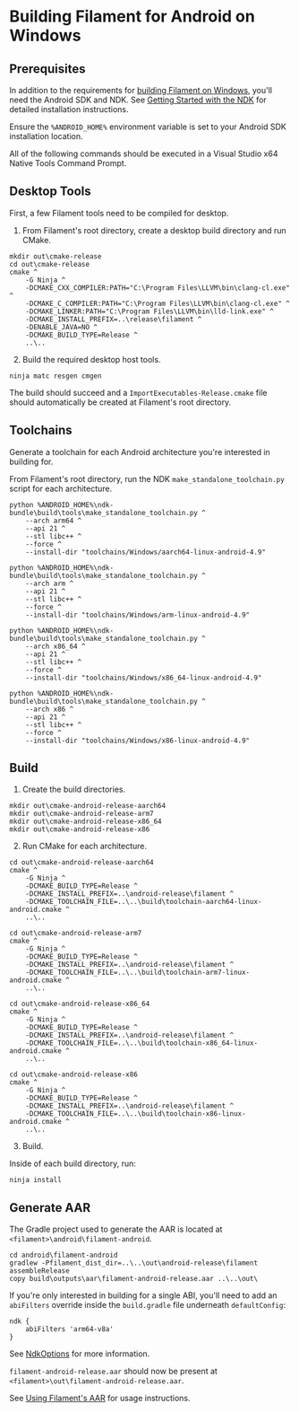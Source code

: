 # Building Filament for Android on Windows

## Prerequisites

In addition to the requirements for [building Filament on Windows](../README.md#windows), you'll
need the Android SDK and NDK. See [Getting Started with the
NDK](https://developer.android.com/ndk/guides/) for detailed installation instructions.

Ensure the `%ANDROID_HOME%` environment variable is set to your Android SDK installation location.

All of the following commands should be executed in a Visual Studio x64 Native Tools Command Prompt.

## Desktop Tools

First, a few Filament tools need to be compiled for desktop.

1. From Filament's root directory, create a desktop build directory and run CMake.

```
mkdir out\cmake-release
cd out\cmake-release
cmake ^
    -G Ninja ^
    -DCMAKE_CXX_COMPILER:PATH="C:\Program Files\LLVM\bin\clang-cl.exe" ^
    -DCMAKE_C_COMPILER:PATH="C:\Program Files\LLVM\bin\clang-cl.exe" ^
    -DCMAKE_LINKER:PATH="C:\Program Files\LLVM\bin\lld-link.exe" ^
    -DCMAKE_INSTALL_PREFIX=..\release\filament ^
    -DENABLE_JAVA=NO ^
    -DCMAKE_BUILD_TYPE=Release ^
    ..\..
```

2. Build the required desktop host tools.

```
ninja matc resgen cmgen
```

The build should succeed and a `ImportExecutables-Release.cmake` file should automatically be
created at Filament's root directory.

## Toolchains

Generate a toolchain for each Android architecture you're interested in building for.

From Filament's root directory, run the NDK `make_standalone_toolchain.py` script for each
architecture.

```
python %ANDROID_HOME%\ndk-bundle\build\tools\make_standalone_toolchain.py ^
    --arch arm64 ^
    --api 21 ^
    --stl libc++ ^
    --force ^
    --install-dir "toolchains/Windows/aarch64-linux-android-4.9"

python %ANDROID_HOME%\ndk-bundle\build\tools\make_standalone_toolchain.py ^
    --arch arm ^
    --api 21 ^
    --stl libc++ ^
    --force ^
    --install-dir "toolchains/Windows/arm-linux-android-4.9"

python %ANDROID_HOME%\ndk-bundle\build\tools\make_standalone_toolchain.py ^
    --arch x86_64 ^
    --api 21 ^
    --stl libc++ ^
    --force ^
    --install-dir "toolchains/Windows/x86_64-linux-android-4.9"

python %ANDROID_HOME%\ndk-bundle\build\tools\make_standalone_toolchain.py ^
    --arch x86 ^
    --api 21 ^
    --stl libc++ ^
    --force ^
    --install-dir "toolchains/Windows/x86-linux-android-4.9"
````

## Build

1. Create the build directories.

```
mkdir out\cmake-android-release-aarch64
mkdir out\cmake-android-release-arm7
mkdir out\cmake-android-release-x86_64
mkdir out\cmake-android-release-x86
```

2. Run CMake for each architecture.

```
cd out\cmake-android-release-aarch64
cmake ^
    -G Ninja ^
    -DCMAKE_BUILD_TYPE=Release ^
    -DCMAKE_INSTALL_PREFIX=..\android-release\filament ^
    -DCMAKE_TOOLCHAIN_FILE=..\..\build\toolchain-aarch64-linux-android.cmake ^
    ..\..

cd out\cmake-android-release-arm7
cmake ^
    -G Ninja ^
    -DCMAKE_BUILD_TYPE=Release ^
    -DCMAKE_INSTALL_PREFIX=..\android-release\filament ^
    -DCMAKE_TOOLCHAIN_FILE=..\..\build\toolchain-arm7-linux-android.cmake ^
    ..\..

cd out\cmake-android-release-x86_64
cmake ^
    -G Ninja ^
    -DCMAKE_BUILD_TYPE=Release ^
    -DCMAKE_INSTALL_PREFIX=..\android-release\filament ^
    -DCMAKE_TOOLCHAIN_FILE=..\..\build\toolchain-x86_64-linux-android.cmake ^
    ..\..

cd out\cmake-android-release-x86
cmake ^
    -G Ninja ^
    -DCMAKE_BUILD_TYPE=Release ^
    -DCMAKE_INSTALL_PREFIX=..\android-release\filament ^
    -DCMAKE_TOOLCHAIN_FILE=..\..\build\toolchain-x86-linux-android.cmake ^
    ..\..
```

3. Build.

Inside of each build directory, run:

```
ninja install
```

## Generate AAR

The Gradle project used to generate the AAR is located at `<filament>\android\filament-android`.

```
cd android\filament-android
gradlew -Pfilament_dist_dir=..\..\out\android-release\filament assembleRelease
copy build\outputs\aar\filament-android-release.aar ..\..\out\
```

If you're only interested in building for a single ABI, you'll need to add an `abiFilters` override
inside the `build.gradle` file underneath `defaultConfig`:

```
ndk {
    abiFilters 'arm64-v8a'
}
```

See
[NdkOptions](https://google.github.io/android-gradle-dsl/current/com.android.build.gradle.internal.dsl.NdkOptions.html#com.android.build.gradle.internal.dsl.NdkOptions:abiFilters)
for more information.

`filament-android-release.aar` should now be present at `<filament>\out\filament-android-release.aar`.

See [Using Filament's AAR](../README.md#using-filaments-aar) for usage instructions.

